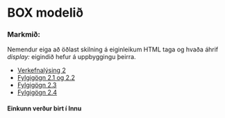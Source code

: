 # BOX modelið

### Markmið:
Nemendur eiga að öðlast skilning á eiginleikum HTML taga og hvaða áhrif _display:_ eigindið hefur á uppbyggingu þeirra.

* [Verkefnalýsing 2](Verkefni_2.pdf)
* [Fylgigögn 2.1 og 2.2](https://github.com/vefgrunnur/21H/tree/main/S%C3%BDnid%C3%A6mi/V-2/V-21-22)
* [Fylgigögn 2.3](https://github.com/vefgrunnur/21H/tree/main/S%C3%BDnid%C3%A6mi/V-2/V-23)
* [Fylgigögn 2.4](https://github.com/vefgrunnur/21H/tree/main/S%C3%BDnid%C3%A6mi/V-2/V-24)

#### Einkunn verður birt í Innu

